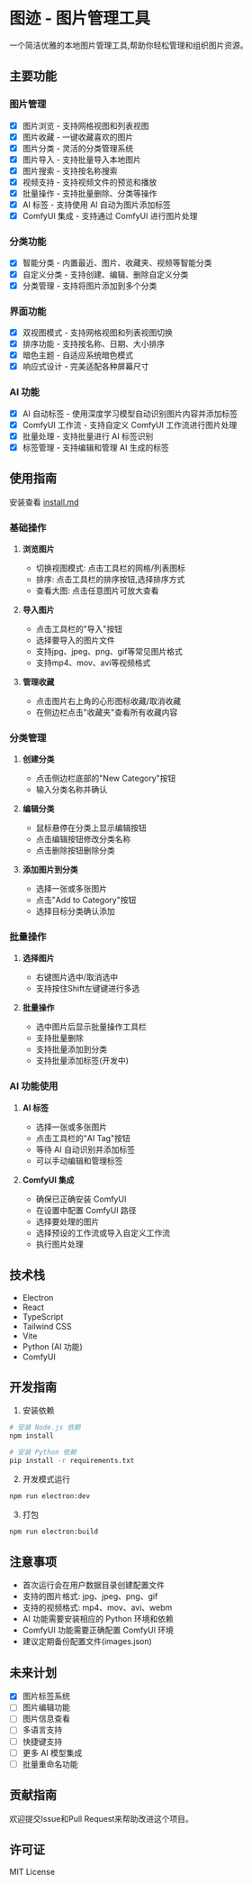 # 图迹 - 图片管理工具

一个简洁优雅的本地图片管理工具,帮助你轻松管理和组织图片资源。

## 主要功能

### 图片管理
- [x] 图片浏览 - 支持网格视图和列表视图
- [x] 图片收藏 - 一键收藏喜欢的图片
- [x] 图片分类 - 灵活的分类管理系统
- [x] 图片导入 - 支持批量导入本地图片
- [x] 图片搜索 - 支持按名称搜索
- [x] 视频支持 - 支持视频文件的预览和播放
- [x] 批量操作 - 支持批量删除、分类等操作
- [x] AI 标签 - 支持使用 AI 自动为图片添加标签
- [x] ComfyUI 集成 - 支持通过 ComfyUI 进行图片处理

### 分类功能
- [x] 智能分类 - 内置最近、图片、收藏夹、视频等智能分类
- [x] 自定义分类 - 支持创建、编辑、删除自定义分类
- [x] 分类管理 - 支持将图片添加到多个分类

### 界面功能
- [x] 双视图模式 - 支持网格视图和列表视图切换
- [x] 排序功能 - 支持按名称、日期、大小排序
- [x] 暗色主题 - 自适应系统暗色模式
- [x] 响应式设计 - 完美适配各种屏幕尺寸

### AI 功能
- [x] AI 自动标签 - 使用深度学习模型自动识别图片内容并添加标签
- [x] ComfyUI 工作流 - 支持自定义 ComfyUI 工作流进行图片处理
- [x] 批量处理 - 支持批量进行 AI 标签识别
- [x] 标签管理 - 支持编辑和管理 AI 生成的标签

## 使用指南

安装查看 [install.md](install.md)
### 基础操作

1. **浏览图片**
   - 切换视图模式: 点击工具栏的网格/列表图标
   - 排序: 点击工具栏的排序按钮,选择排序方式
   - 查看大图: 点击任意图片可放大查看

2. **导入图片**
   - 点击工具栏的"导入"按钮
   - 选择要导入的图片文件
   - 支持jpg、jpeg、png、gif等常见图片格式
   - 支持mp4、mov、avi等视频格式

3. **管理收藏**
   - 点击图片右上角的心形图标收藏/取消收藏
   - 在侧边栏点击"收藏夹"查看所有收藏内容

### 分类管理

1. **创建分类**
   - 点击侧边栏底部的"New Category"按钮
   - 输入分类名称并确认

2. **编辑分类**
   - 鼠标悬停在分类上显示编辑按钮
   - 点击编辑按钮修改分类名称
   - 点击删除按钮删除分类

3. **添加图片到分类**
   - 选择一张或多张图片
   - 点击"Add to Category"按钮
   - 选择目标分类确认添加

### 批量操作

1. **选择图片**
   - 右键图片选中/取消选中
   - 支持按住Shift左键键进行多选

2. **批量操作**
   - 选中图片后显示批量操作工具栏
   - 支持批量删除
   - 支持批量添加到分类
   - 支持批量添加标签(开发中)

### AI 功能使用

1. **AI 标签**
   - 选择一张或多张图片
   - 点击工具栏的"AI Tag"按钮
   - 等待 AI 自动识别并添加标签
   - 可以手动编辑和管理标签

2. **ComfyUI 集成**
   - 确保已正确安装 ComfyUI
   - 在设置中配置 ComfyUI 路径
   - 选择要处理的图片
   - 选择预设的工作流或导入自定义工作流
   - 执行图片处理

## 技术栈

- Electron
- React 
- TypeScript
- Tailwind CSS
- Vite
- Python (AI 功能)
- ComfyUI

## 开发指南

1. 安装依赖

```bash
# 安装 Node.js 依赖
npm install

# 安装 Python 依赖
pip install -r requirements.txt
```

2. 开发模式运行

```bash
npm run electron:dev
```

3. 打包

```bash
npm run electron:build
```

## 注意事项

- 首次运行会在用户数据目录创建配置文件
- 支持的图片格式: jpg、jpeg、png、gif
- 支持的视频格式: mp4、mov、avi、webm
- AI 功能需要安装相应的 Python 环境和依赖
- ComfyUI 功能需要正确配置 ComfyUI 环境
- 建议定期备份配置文件(images.json)

## 未来计划

- [x] 图片标签系统
- [ ] 图片编辑功能
- [ ] 图片信息查看
- [ ] 多语言支持
- [ ] 快捷键支持
- [ ] 更多 AI 模型集成
- [ ] 批量重命名功能

## 贡献指南

欢迎提交Issue和Pull Request来帮助改进这个项目。

## 许可证

MIT License